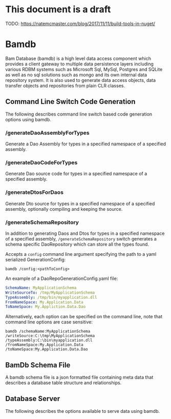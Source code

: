 ﻿# This document is a draft

TODO: https://natemcmaster.com/blog/2017/11/11/build-tools-in-nuget/

# Bamdb

Bam Database (bamdb) is a high level data access component which provides a client gateway to multiple data persistence layers including various RDBM systems such as Microsoft Sql, MySql, Postgres and SQLite as well as no sql solutions such as mongo and its own internal data repository system.  It is also used to generate data access objects, data transfer objects and repositories from plain CLR classes.

## Command Line Switch Code Generation
The following describes command line switch based code generation options using bamdb.

### /generateDaoAssemblyForTypes
Generate a Dao Assembly for types in a specified namespace of a specified assembly.

### /generateDaoCodeForTypes
Generate Dao source code for types in a specified namespace of a specified assembly.

### /generateDtosForDaos
Generate Dto source for types in a specified namespace of a specified assembly, optionally compiling and keeping the source.

### /generateSchemaRepository
In addition to generating Daos and Dtos for types in a specified namespace of a specified assembly, `/generateSchemaRepository` switch generates a schema specific DaoRepository which can store all the types found.

Accepts a `config` command line argument specifying the path to a yaml serialized GenerationConfig:

```
bamdb /config:<pathToConfig>
```

An example of a DaoRepoGenerationConfig.yaml file:

```yaml
SchemaName: MyApplicationSchema
WriteSourceTo: /tmp/MyApplicationSchema
TypeAssembly: /tmp/bin/myapplication.dll
FromNameSpace: My.Application.Data
ToNameSpace: My.Appliction.Data.Dao
```

Alternatively, each option can be specified on the command line, note that command line options are case sensitive:

```
bamdb /schemaName:MyApplicationSchema /writeSource:C:\tmp\MyApplicationSchema /typeAssembly:C:\bin\myapplication.dll /fromNameSpace:My.Application.Data /toNameSpace:My.Application.Data.Dao
```

## BamDb Schema File
A bamdb schema file is a json formatted file containing meta data that describes a database table structure and relationships.

## Database Server

The following describes the options available to serve data using bamdb.




 